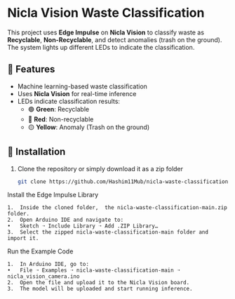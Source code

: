 # Nicla Vision Waste Classification 

This project uses **Edge Impulse** on **Nicla Vision** to classify waste as **Recyclable**, **Non-Recyclable**, and detect anomalies (trash on the ground). The system lights up different LEDs to indicate the classification.

## 📌 Features
- Machine learning-based waste classification
- Uses **Nicla Vision** for real-time inference
- LEDs indicate classification results:
  - 🟢 **Green**: Recyclable
  - 🔴 **Red**: Non-recyclable
  - 🟡 **Yellow**: Anomaly (Trash on the ground)

## 📂 Installation
1. Clone the repository or simply download it as a zip folder 
   ```bash
   git clone https://github.com/Hashim11Mub/nicla-waste-classification.git


Install the Edge Impulse Library

	1.	Inside the cloned folder,  the nicla-waste-classification-main.zip folder.
	2.	Open Arduino IDE and navigate to:
	•	Sketch ➝ Include Library ➝ Add .ZIP Library…
	3.	Select the zipped nicla-waste-classification-main folder and import it.

Run the Example Code

	1.	In Arduino IDE, go to:
	•	File ➝ Examples ➝ nicla-waste-classification-main ➝ nicla_vision_camera.ino
	2.	Open the file and upload it to the Nicla Vision board.
	3.	The model will be uploaded and start running inference.
